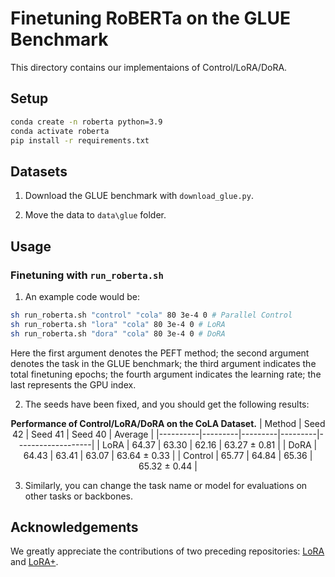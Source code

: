 # Finetuning RoBERTa on the GLUE Benchmark

This directory contains our implementaions of Control/LoRA/DoRA.

## Setup
```bash
conda create -n roberta python=3.9
conda activate roberta
pip install -r requirements.txt
```

## Datasets
1. Download the GLUE benchmark with `download_glue.py`.

2. Move the data to `data\glue` folder. 


## Usage
### Finetuning with `run_roberta.sh`
1. An example code would be:

```bash
sh run_roberta.sh "control" "cola" 80 3e-4 0 # Parallel Control
sh run_roberta.sh "lora" "cola" 80 3e-4 0 # LoRA
sh run_roberta.sh "dora" "cola" 80 3e-4 0 # DoRA
```
Here the first argument denotes the PEFT method; the second argument denotes the task in the GLUE benchmark; the third argument indicates the total finetuning epochs; the fourth argument indicates the learning rate; the last represents the GPU index.


2. The seeds have been fixed, and you should get the following results:

<div align="center">

**Performance of Control/LoRA/DoRA on the CoLA Dataset.**
| Method   | Seed 42 | Seed 41 | Seed 40 | Average           |
|----------|---------|---------|---------|-------------------|
| LoRA     | 64.37   | 63.30   | 62.16   | 63.27 ± 0.81      |
| DoRA     | 64.43   | 63.41   | 63.07   | 63.64 ± 0.33      |
| Control  | 65.77   | 64.84   | 65.36   | 65.32 ± 0.44      |

</div>

3. Similarly, you can change the task name or model for evaluations on other tasks or backbones.


## Acknowledgements
We greatly appreciate the contributions of two preceding repositories: [LoRA](https://github.com/microsoft/LoRA) and [LoRA+](https://github.com/nikhil-ghosh-berkeley/loraplus).
